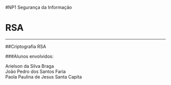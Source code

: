 #NP1 Segurança da Informação
# RSA

---

##Criptografia RSA

###Alunos envolvidos:

Arielson da Silva Braga  
João Pedro dos Santos Faria  
Paola Paulina de Jesus Santa Capita
